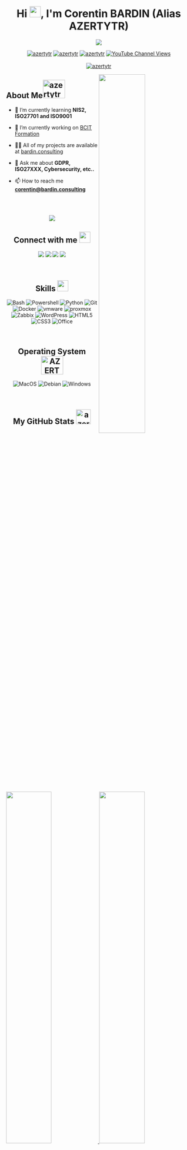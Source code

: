 <h1 align="center">Hi <img src = "https://raw.githubusercontent.com/MartinHeinz/MartinHeinz/master/wave.gif" height="30">, I'm Corentin BARDIN (Alias AZERTYTR)</h1>
<p align="center">
  <a href="https://bardin.consulting"><img src="https://readme-typing-svg.herokuapp.com?center=true&vCenter=true&lines=A+passionate+cybersecurity+consultant+!;Creator+of+bcit.fr;"></a>
</p>

<p align="center"> <a href="https://twitter.com/azertytr" target="blank">
<img src="https://img.shields.io/twitter/follow/azertytr?logo=x&style=for-the-badge" alt="azertytr" /></a> 
<a href="https://github.com/AZERTYTR" target="blank">
<img src="https://img.shields.io/github/followers/azertytr?label=Followers Github&style=for-the-badge" alt="azertytr" /></a>
<a href="https://github.com/AZERTYTR" target="blank">
<img src="https://img.shields.io/github/stars/AZERTYTR?label=%E2%AD%90%20Github&style=for-the-badge" alt="azertytr" /></a>
<a href="https://www.youtube.com/@bardinconsulting?si=xaS4TACGNMRK6bcy" target="blank">
<img alt="YouTube Channel Views" src="https://img.shields.io/youtube/channel/views/UCZjN8E_dtNlWus5omPSfHeA?logo=youtube&style=for-the-badge"></a>
    </br> </br>
 <a href="https://github.com/ryo-ma/github-profile-trophy"><img align="center" src="https://github-profile-trophy.vercel.app/?username=azertytr&theme=gitdimmed&column=7&no-frame=true&no-bg=true&rank=-C" alt="azertytr" /></a> 
</p>  


<img align="right" width="50%" alt="" src="https://img.AZERTYTR.com/logo/git_coding_animation.gif" />  
<h2> About Me<img src="https://media1.giphy.com/media/RifTnAQRz2mtH0EnZX/giphy.gif?cid=ecf05e473bwn2pq0626373ftybdehk7hpxh0s47uznvzr8uk&rid=giphy.gif&ct=s" alt="azertytr" height="50" width="60" /></h2>

- 🌱 I’m currently learning **NIS2, ISO27701 and ISO9001**  
  
- 🔭 I’m currently working on [BCIT Formation](https://bcit.fr)  
  
- 👨‍💻 All of my projects are available at [bardin.consulting](https://bardin.consulting)  
    
- 💬 Ask me about **GDPR, ISO27XXX, Cybersecurity, etc..**  
  
- 📫 How to reach me **corentin@bardin.consulting**  
 

 </br></br>
 <p  align="center">
<img src="https://user-images.githubusercontent.com/73097560/115834477-dbab4500-a447-11eb-908a-139a6edaec5c.gif">             
<br>
<div align="center">
<h2> Connect with me <img src='https://raw.githubusercontent.com/ShahriarShafin/ShahriarShafin/main/Assets/handshake.gif' height="30"> </h2>

<a href="https://bardin.consulting"><img src="https://img.shields.io/badge/@AZERTYTR__-%231DA1F2.svg?style=for-the-badge&logo=x&logoColor=white"></a> <a href="https://discord.gg/UZdxTvhcpn"><img src="https://img.shields.io/badge/azertytr-%235865F2.svg?style=for-the-badge&logo=discord&logoColor=white"></a> <a href="https://www.linkedin.com/in/Corentin-BARDIN/"><img src="https://img.shields.io/badge/Corentin_BARDIN-%230A66C2.svg?style=for-the-badge&logo=linkedin&logoColor=white"></a> <a href="[https://www.youtube.com/c/AZERTYTR](https://youtube.com/@bardinconsulting?si=xaS4TACGNMRK6bcy)"><img src="https://img.shields.io/badge/BCIT-%23FF0000.svg?style=for-the-badge&logo=youtube&logoColor=white"></a>

 </br>

<h2> Skills <img src = "https://media2.giphy.com/media/QssGEmpkyEOhBCb7e1/giphy.gif?cid=ecf05e47a0n3gi1bfqntqmob8g9aid1oyj2wr3ds3mg700bl&rid=giphy.gif"  height="30"> </h2>

![Bash](https://img.shields.io/badge/bash-%23CDCDCE.svg?style=for-the-badge&logo=gnubash&logoColor=1B1B1F)
![Powershell](https://img.shields.io/badge/powershell-%235391FE.svg?style=for-the-badge&logo=powershell&logoColor=1B1B1F)
![Python](https://img.shields.io/badge/python-%233570A0.svg?style=for-the-badge&logo=python&logoColor=FFE05D)
![Git](https://img.shields.io/badge/git-%23F05032.svg?style=for-the-badge&logo=git&logoColor=white)
![Docker](https://img.shields.io/badge/docker-%230db7ed.svg?style=for-the-badge&logo=docker&logoColor=white)
![vmware](https://img.shields.io/badge/ESXi-%23607078.svg?style=for-the-badge&logo=vmware&logoColor=white)
![proxmox](https://img.shields.io/badge/proxmox-%23E57000.svg?style=for-the-badge&logo=proxmox&logoColor=white)
![Zabbix](https://img.shields.io/badge/zabbix-%23CC2936.svg?style=for-the-badge&logo=Zotero&logoColor=white)
![WordPress](https://img.shields.io/badge/wordpress-%2321759B.svg?style=for-the-badge&logo=WordPress&logoColor=white)
![HTML5](https://img.shields.io/badge/html5-%23E34F26.svg?style=for-the-badge&logo=HTML5&logoColor=white)
![CSS3](https://img.shields.io/badge/css3-%231572B6.svg?style=for-the-badge&logo=CSS3&logoColor=white)
![Office](https://img.shields.io/badge/office_suite-%23D83B01.svg?style=for-the-badge&logo=MicrosoftOffice&logoColor=white)
 
  </br>

  <h2> Operating System <img src = "https://media1.giphy.com/media/WFZvB7VIXBgiz3oDXE/giphy.gif?cid=ecf05e47o85shd30d0qgkajffwr0b06zj4dt9onfr4vnehqk&rid=giphy.gif&ct=s" alt="AZERTYTR" height="50" width="60"> </h2>

![MacOS](https://img.shields.io/badge/macos-%23000000.svg?style=for-the-badge&logo=apple&logoColor=white)
![Debian](https://img.shields.io/badge/debian-%23A81D33.svg?style=for-the-badge&logo=Debian&logoColor=white)
![Windows](https://img.shields.io/badge/windows-%230078D6.svg?style=for-the-badge&logo=windows&logoColor=white)
 
 <br>

<h2> My GitHub Stats <img src="https://media2.giphy.com/media/CwTvSiWflgCGKgz5eb/giphy.gif?cid=ecf05e472sy191foql0okctbjdxbwd3wcywx85il2swgzble&rid=giphy.gif&ct=s" alt="azertytr" width="40" height="40"/>  </h2>


<br/>
<p align="left">
  <a href="https://bardin.consulting/">
  <img width="49.5%" src="https://github-readme-stats.vercel.app/api?username=AZERTYTR&show_icons=true&locale=en&bg_color=0D1117&text_color=ffffff&hide_border=true" />
    <img width="49.5%" src="https://github-readme-streak-stats.herokuapp.com/?user=AZERTYTR&theme=dark&background=0D1117&hide_border=true" />
  </a>
</p>
<br>
<br>


<img align="center" src="https://img.shields.io/endpoint?url=https%3A%2F%2Fhits.dwyl.com%2FAZERTYTR%2FAZERTYTR.json%3Fcolor%3Dblue&style=for-the-badge" alt="azertytr" />
</div>
 
